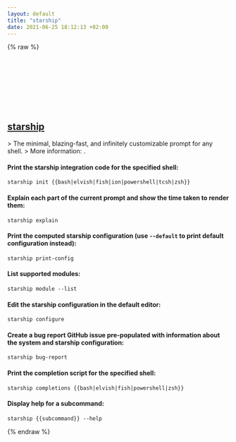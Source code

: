 ```yaml
---
layout: default
title: "starship"
date: 2021-06-25 18:12:13 +02:00
---
```

{% raw %}
<h2 id="starship">
  <a href="/en/common/starship.html">starship</a> <a href="#starship"><svg class="icon">
    <use href="/assets/images/unicode_sprite.svg#link" />
  </svg></a>
</h2>
> The minimal, blazing-fast, and infinitely customizable prompt for any shell.
> More information: <https://starship.rs>.

#### Print the starship integration code for the specified shell:
```shell
starship init {{bash|elvish|fish|ion|powershell|tcsh|zsh}}
```
#### Explain each part of the current prompt and show the time taken to render them:
```shell
starship explain
```
#### Print the computed starship configuration (use `--default` to print default configuration instead):
```shell
starship print-config
```
#### List supported modules:
```shell
starship module --list
```
#### Edit the starship configuration in the default editor:
```shell
starship configure
```
#### Create a bug report GitHub issue pre-populated with information about the system and starship configuration:
```shell
starship bug-report
```
#### Print the completion script for the specified shell:
```shell
starship completions {{bash|elvish|fish|powershell|zsh}}
```
#### Display help for a subcommand:
```shell
starship {{subcommand}} --help
```
{% endraw %}